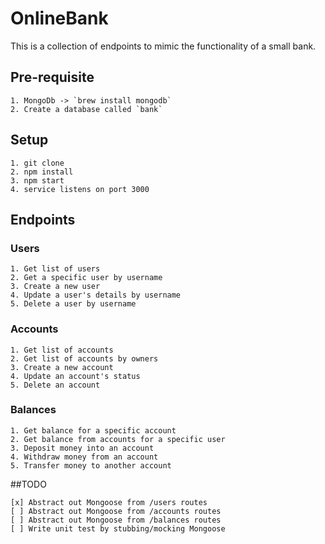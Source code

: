 # OnlineBank
This is a collection of endpoints to mimic the functionality of a small bank.

## Pre-requisite
```
1. MongoDb -> `brew install mongodb`
2. Create a database called `bank`
```

## Setup
```
1. git clone
2. npm install
3. npm start
4. service listens on port 3000
```

## Endpoints
### Users
```
1. Get list of users
2. Get a specific user by username
3. Create a new user
4. Update a user's details by username
5. Delete a user by username
```
### Accounts
```
1. Get list of accounts
2. Get list of accounts by owners
3. Create a new account
4. Update an account's status
5. Delete an account
```
### Balances
```
1. Get balance for a specific account
2. Get balance from accounts for a specific user
3. Deposit money into an account
4. Withdraw money from an account
5. Transfer money to another account
```

##TODO
```
[x] Abstract out Mongoose from /users routes
[ ] Abstract out Mongoose from /accounts routes
[ ] Abstract out Mongoose from /balances routes
[ ] Write unit test by stubbing/mocking Mongoose
```